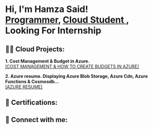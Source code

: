 <h1>Hi, I'm Hamza Said! <br/><a href="https://github.com/nsohamza">Programmer</a>, <a href="https://www.linkedin.com/in/hamza-said-mohamed-b2101524b/">Cloud Student </a>, <a> Looking For Internship</a></h1>

<h2>👨‍💻 Cloud Projects:</h2>
 <b>1. Cost Management & Budget in Azure.</b>
 <a href ="https://github.com/nsohamza/Budget"> <br> [COST MANAGEMENT & HOW TO CREATE BUDGETS IN AZURE]</br> </a>
 
 <b>2. Azure resume. Displaying Azure Blob Storage, Azure Cdn, Azure Functions & Cosmosdb...</b>
 <a href="https://github.com/nsohamza/azure-resume"> <br> [AZURE RESUME] </br> </a>


<h2>📝 Certifications: </h2>




<h2> 🤳 Connect with me:</h2>


[linkedin]: (https://www.linkedin.com/in/hamza-said-mohamed-b2101524b/)


